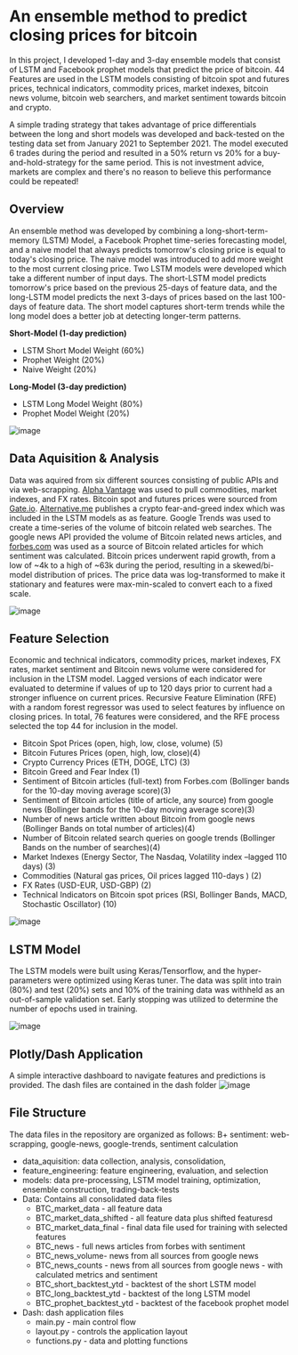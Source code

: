 # An ensemble method to predict closing prices for bitcoin
In this project, I developed 1-day and 3-day ensemble models that consist of LSTM and Facebook prophet models that predict the price of bitcoin. 44 Features are used in the LSTM models consisting of bitcoin spot and futures prices, technical indicators, commodity prices,  market indexes, bitcoin news volume, bitcoin web searchers, and market sentiment towards bitcoin and crypto.

A simple trading strategy that takes advantage of price differentials between the long and short models was developed and back-tested on the testing data set from January 2021 to September 2021.  The model executed 6 trades during the period and resulted in a 50% return vs 20% for a buy-and-hold-strategy for the same period.  This is not investment advice, markets are complex and there's no reason to believe this performance could be repeated!


## Overview
An ensemble method was developed by combining a long-short-term-memory (LSTM) Model, a Facebook Prophet time-series forecasting model, and a naive model that always predicts tomorrow's closing price is equal to today's closing price.  The naive model was introduced to add more weight to the most current closing price. Two LSTM models were developed which take a different number of input days.  The short-LSTM model predicts tomorrow's price based on the previous 25-days of feature data, and the long-LSTM model predicts the next 3-days of prices based on the last 100-days of feature data.  The short model captures short-term trends while the long model does a better job at detecting longer-term patterns.

**Short-Model (1-day prediction)**
+ LSTM Short Model Weight (60%) 
+ Prophet Weight (20%)
+ Naive Weight (20%)

**Long-Model (3-day prediction)**
+ LSTM Long Model Weight (80%)
+ Prophet Model Weight (20%)

![image](https://user-images.githubusercontent.com/1649676/143141220-9c903950-8119-4cf2-b802-44d4cbc2e45e.png)



## Data Aquisition & Analysis
Data was aquired from six different sources consisting of public APIs and via web-scrapping. [Alpha Vantage](https://www.alphavantage.co/) was used to pull commodities, market indexes, and FX rates. Bitcoin spot and futures prices were sourced from [Gate.io](https://www.gate.io).  [Alternative.me](https://alternative.me/crypto/fear-and-greed-index/) publishes a crypto fear-and-greed index which was included in the LSTM models as as feature.  Google Trends was used to create a time-series of the volume of bitcoin related web searches.  The google news API provided the volume of Bitcoin related news articles, and [forbes.com](https://www.forbes.com) was used as a source of Bitcoin related articles for which sentiment was calculated. Bitcoin prices underwent rapid growth, from a low of ~4k to a high of ~63k during the period, resulting in a skewed/bi-model distribution of prices. The price data was log-transformed to make it stationary and features were max-min-scaled to convert each to a fixed scale.


![image](https://user-images.githubusercontent.com/1649676/137164160-713777d0-516d-4432-af37-1f3de06aa9bb.png)


## Feature Selection
Economic and technical indicators, commodity prices, market indexes, FX rates, market sentiment and Bitcoin news volume were considered for inclusion in the LTSM model.  Lagged versions of each indicator were evaluated to determine if values of up to 120 days prior to current had a stronger influence on current prices.  Recursive Feature Elimination (RFE) with a random forest regressor was used to select features by influence on closing prices. In total, 76 features were considered, and the RFE process selected the top 44 for inclusion in the model.
+ Bitcoin Spot Prices (open, high, low, close, volume) (5)
+ Bitcoin Futures Prices (open, high, low, close)(4)
+ Crypto Currency Prices (ETH, DOGE, LTC) (3)
+ Bitcoin Greed and Fear Index (1)
+ Sentiment of Bitcoin articles (full-text) from Forbes.com (Bollinger bands for the 10-day moving average score)(3)
+ Sentiment of Bitcoin articles (title of article, any source) from google news (Bollinger bands for the 10-day moving average score)(3)
+ Number of news article written about Bitcoin from google news (Bollinger Bands on total number of articles)(4)
+ Number of Bitcoin related search queries on google trends (Bollinger Bands on the number of searches)(4)
+ Market Indexes  (Energy Sector, The Nasdaq, Volatility index –lagged 110 days) (3)
+ Commodities (Natural gas prices, Oil prices lagged 110-days ) (2)
+ FX Rates (USD-EUR, USD-GBP) (2)
+ Technical Indicators on Bitcoin spot prices (RSI, Bollinger Bands, MACD, Stochastic Oscillator) (10)

![image](https://user-images.githubusercontent.com/1649676/143145639-281108ac-b9fa-40cd-8730-2359f8d1bf5e.png)




## LSTM Model
The LSTM models were built using Keras/Tensorflow, and the hyper-parameters were optimized using Keras tuner. The data was split into train (80%) and test (20%) sets and 10% of the training data was withheld as an out-of-sample validation set.  Early stopping was utilized to determine the number of epochs used in training.  

![image](https://user-images.githubusercontent.com/1649676/143146099-f69b1b40-e2af-45e4-99f8-45a8d7c9d9ad.png)

## Plotly/Dash Application
A simple interactive dashboard to navigate features and predictions is provided.  The dash files are contained in the dash folder
![image](https://user-images.githubusercontent.com/1649676/144723252-6db9a74b-0202-4fa1-8e77-c20690fc3449.png)


## File Structure
The data files in the repository are organized as follows:
B+ sentiment: web-scrapping, google-news, google-trends, sentiment calculation
+ data_aquisition: data collection, analysis, consolidation, 
+ feature_engineering: feature engineering, evaluation, and selection
+ models: data pre-processing, LSTM model training, optimization, ensemble construction, trading-back-tests
+ Data: Contains all consolidated data files
  +  BTC_market_data - all feature data
  +  BTC_market_data_shifted - all feature data plus shifted featuresd
  +  BTC_market_data_final - final data file used for training with selected features
  +  BTC_news - full news articles from forbes with sentiment
  +  BTC_news_volume- news from all sources from google news
  +  BTC_news_counts - news from all sources from google news - with calculated metrics and sentiment
  +  BTC_short_backtest_ytd - backtest of the short LSTM model
  +  BTC_long_backtest_ytd - backtest of the long LSTM model
  +  BTC_prophet_backtest_ytd - backtest of the facebook prophet model
+ Dash: dash application files
  + main.py - main control flow
  + layout.py - controls the application layout
  + functions.py - data and plotting functions

